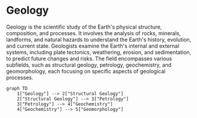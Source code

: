 
# Geology
Geology is the scientific study of the Earth's physical structure, composition, and processes. It involves the analysis of rocks, minerals, landforms, and natural hazards to understand the Earth's history, evolution, and current state. Geologists examine the Earth's internal and external systems, including plate tectonics, weathering, erosion, and sedimentation, to predict future changes and risks. The field encompasses various subfields, such as structural geology, petrology, geochemistry, and geomorphology, each focusing on specific aspects of geological processes.


```mermaid
graph TD
    1["Geology"] --> 2["Structural Geology"]
    2["Structural Geology"] --> 3["Petrology"]
    3["Petrology"] --> 4["Geochemistry"]
    4["Geochemistry"] --> 5["Geomorphology"]

```
            
            